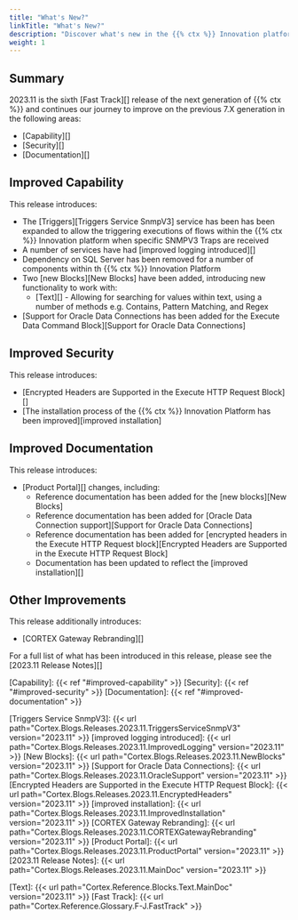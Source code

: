 ```yaml
---
title: "What's New?"
linkTitle: "What's New?"
description: "Discover what's new in the {{% ctx %}} Innovation platform."
weight: 1
---
```


## Summary

2023.11 is the sixth [Fast Track][] release of the next generation of {{% ctx %}} and continues our journey to improve on the previous 7.X generation in the following areas:

* [Capability][]
* [Security][]
* [Documentation][]

## Improved Capability

This release introduces:

* The [Triggers][Triggers Service SnmpV3] service has been has been expanded to allow the triggering executions of flows within the {{% ctx %}} Innovation platform when specific SNMPV3 Traps are received
* A number of services have had [improved logging introduced][]
* Dependency on SQL Server has been removed for a number of components within th {{% ctx %}} Innovation Platform
* Two [new Blocks][New Blocks] have been added, introducing new functionality to work with:
  * [Text][] - Allowing for searching for values within text, using a number of methods e.g. Contains, Pattern Matching, and Regex
* [Support for Oracle Data Connections has been added for the Execute Data Command Block][Support for Oracle Data Connections]

## Improved Security

This release introduces:

* [Encrypted Headers are Supported in the Execute HTTP Request Block][]
* [The installation process of the {{% ctx %}} Innovation Platform has been improved][improved installation]

## Improved Documentation

This release introduces:

* [Product Portal][] changes, including:
  * Reference documentation has been added for the [new blocks][New Blocks]
  * Reference documentation has been added for [Oracle Data Connection support][Support for Oracle Data Connections]
  * Reference documentation has been added for [encrypted headers in the Execute HTTP Request block][Encrypted Headers are Supported in the Execute HTTP Request Block]
  * Documentation has been updated to reflect the [improved installation][]

## Other Improvements

This release additionally introduces:

* [CORTEX Gateway Rebranding][]

For a full list of what has been introduced in this release, please see the [2023.11 Release Notes][]

[Capability]: {{< ref "#improved-capability" >}}
[Security]: {{< ref "#improved-security" >}}
[Documentation]: {{< ref "#improved-documentation" >}}

[Triggers Service SnmpV3]: {{< url path="Cortex.Blogs.Releases.2023.11.TriggersServiceSnmpV3" version="2023.11" >}}
[improved logging introduced]: {{< url path="Cortex.Blogs.Releases.2023.11.ImprovedLogging" version="2023.11" >}}
[New Blocks]: {{< url path="Cortex.Blogs.Releases.2023.11.NewBlocks" version="2023.11" >}}
[Support for Oracle Data Connections]: {{< url path="Cortex.Blogs.Releases.2023.11.OracleSupport" version="2023.11" >}}
[Encrypted Headers are Supported in the Execute HTTP Request Block]: {{< url path="Cortex.Blogs.Releases.2023.11.EncryptedHeaders" version="2023.11" >}}
[improved installation]: {{< url path="Cortex.Blogs.Releases.2023.11.ImprovedInstallation" version="2023.11" >}}
[CORTEX Gateway Rebranding]: {{< url path="Cortex.Blogs.Releases.2023.11.CORTEXGatewayRebranding" version="2023.11" >}}
[Product Portal]: {{< url path="Cortex.Blogs.Releases.2023.11.ProductPortal" version="2023.11" >}}
[2023.11 Release Notes]: {{< url path="Cortex.Blogs.Releases.2023.11.MainDoc" version="2023.11" >}}

[Text]: {{< url path="Cortex.Reference.Blocks.Text.MainDoc" version="2023.11" >}}
[Fast Track]: {{< url path="Cortex.Reference.Glossary.F-J.FastTrack" >}}
